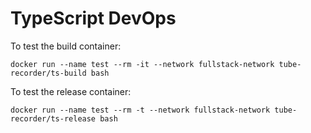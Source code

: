 # TypeScript DevOps

To test the build container:

    docker run --name test --rm -it --network fullstack-network tube-recorder/ts-build bash

To test the release container:

    docker run --name test --rm -t --network fullstack-network tube-recorder/ts-release bash
